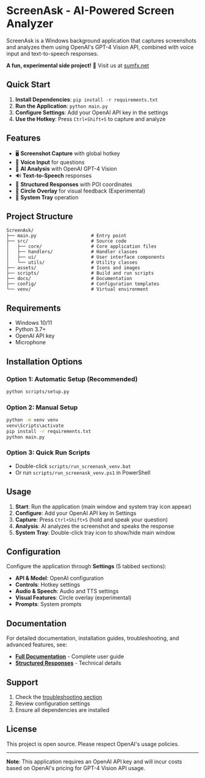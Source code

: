 # ScreenAsk - AI-Powered Screen Analyzer

ScreenAsk is a Windows background application that captures screenshots and analyzes them using OpenAI's GPT-4 Vision API, combined with voice input and text-to-speech responses.

**A fun, experimental side project!** 🎉 Visit us at [sumfx.net](https://sumfx.net)

## Quick Start

1. **Install Dependencies**: `pip install -r requirements.txt`
2. **Run the Application**: `python main.py`
3. **Configure Settings**: Add your OpenAI API key in the settings
4. **Use the Hotkey**: Press `Ctrl+Shift+S` to capture and analyze

## Features

- 🖥️ **Screenshot Capture** with global hotkey
- 🎤 **Voice Input** for questions
- 🤖 **AI Analysis** with OpenAI GPT-4 Vision
- 🔊 **Text-to-Speech** responses
- 📍 **Structured Responses** with POI coordinates
- 🎯 **Circle Overlay** for visual feedback (Experimental)
- 📱 **System Tray** operation

## Project Structure

```
ScreenAsk/
├── main.py                    # Entry point
├── src/                       # Source code
│   ├── core/                  # Core application files
│   ├── handlers/              # Handler classes
│   ├── ui/                    # User interface components
│   └── utils/                 # Utility classes
├── assets/                    # Icons and images
├── scripts/                   # Build and run scripts
├── docs/                      # Documentation
├── config/                    # Configuration templates
└── venv/                      # Virtual environment
```

## Requirements

- Windows 10/11
- Python 3.7+
- OpenAI API key
- Microphone

## Installation Options

### Option 1: Automatic Setup (Recommended)
```bash
python scripts/setup.py
```

### Option 2: Manual Setup
```bash
python -m venv venv
venv\Scripts\activate
pip install -r requirements.txt
python main.py
```

### Option 3: Quick Run Scripts
- Double-click `scripts/run_screenask_venv.bat`
- Or run `scripts/run_screenask_venv.ps1` in PowerShell

## Usage

1. **Start**: Run the application (main window and system tray icon appear)
2. **Configure**: Add your OpenAI API key in Settings
3. **Capture**: Press `Ctrl+Shift+S` (hold and speak your question)
4. **Analysis**: AI analyzes the screenshot and speaks the response
5. **System Tray**: Double-click tray icon to show/hide main window

## Configuration

Configure the application through **Settings** (5 tabbed sections):
- **API & Model**: OpenAI configuration
- **Controls**: Hotkey settings
- **Audio & Speech**: Audio and TTS settings
- **Visual Features**: Circle overlay (experimental)
- **Prompts**: System prompts

## Documentation

For detailed documentation, installation guides, troubleshooting, and advanced features, see:
- **[Full Documentation](docs/README.md)** - Complete user guide
- **[Structured Responses](docs/STRUCTURED_RESPONSE_README.md)** - Technical details

## Support

1. Check the [troubleshooting section](docs/README.md#troubleshooting)
2. Review configuration settings
3. Ensure all dependencies are installed

## License

This project is open source. Please respect OpenAI's usage policies.

---

**Note**: This application requires an OpenAI API key and will incur costs based on OpenAI's pricing for GPT-4 Vision API usage. 